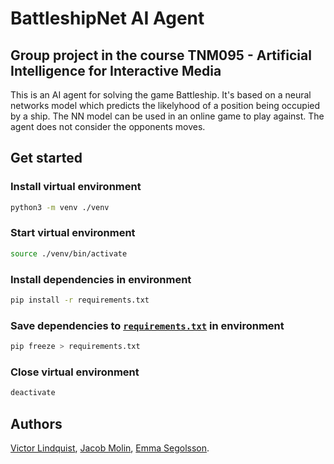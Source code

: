 # BattleshipNet AI Agent

## Group project in the course TNM095 - Artificial Intelligence for Interactive Media

This is an AI agent for solving the game Battleship. It's based on a neural networks model which predicts the likelyhood of a position being occupied by a ship. The NN model can be used in an online game to play against. The agent does not consider the opponents moves.

## Get started

### Install virtual environment

```zsh
python3 -m venv ./venv
```

### Start virtual environment

```zsh
source ./venv/bin/activate
```

### Install dependencies in environment

```zsh
pip install -r requirements.txt
```

### Save dependencies to [`requirements.txt`](requirements.txt) in environment

```zsh
pip freeze > requirements.txt
```

### Close virtual environment

```zsh
deactivate
```

## Authors

[Victor Lindquist](https://github.com/VLLindqvist), [Jacob Molin](https://github.com/jacobmolin), [Emma Segolsson](https://github.com/EmmaSegolsson).

